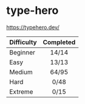 # type-hero

<https://typehero.dev/>

| Difficulty | Completed |
| ---------- | :-------: |
| Beginner   |   14/14   |
| Easy       |   13/13   |
| Medium     |   64/95   |
| Hard       |   0/48    |
| Extreme    |   0/15    |

